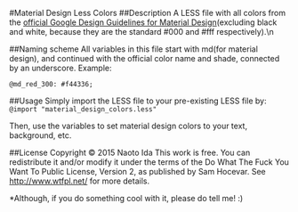 #Material Design Less Colors
##Description
A LESS file with all colors from the [official Google Design Guidelines for Material Design](http://www.google.co.jp/design/spec/style/color.html#color-color-palette)(excluding black and white, because they are the standard #000 and #fff respectively).\n

##Naming scheme
All variables in this file start with md(for material design), and continued with the official color name and shade, connected by an underscore.
Example:
```
@md_red_300: #f44336;
```

##Usage
Simply import the LESS file to your pre-existing LESS file by:
`@import "material_design_colors.less"`

Then, use the variables to set material design colors to your text, background, etc.

##License
Copyright © 2015 Naoto Ida
This work is free. You can redistribute it and/or modify it under the
terms of the Do What The Fuck You Want To Public License, Version 2,
as published by Sam Hocevar. See http://www.wtfpl.net/ for more details.

*Although, if you do something cool with it, please do tell me! :)
